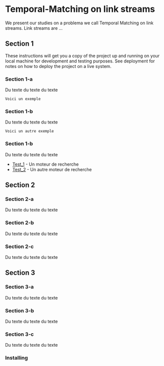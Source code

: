 # Temporal-Matching on link streams

We present our studies on a problema we call Temporal Matching on link streams.
Link streams are ...

## Section 1

These instructions will get you a copy of the project up and running on your local machine for development and testing purposes. See deployment for notes on how to deploy the project on a live system.

### Section 1-a

Du texte du texte du texte

```
Voici un exemple
```

### Section 1-b

Du texte du texte du texte

```
Voici un autre exemple
```

### Section 1-b

Du texte du texte du texte

* [Test_1](http://google.com) - Un moteur de recherche
* [Test_2](https://maven.apache.org/) - Un autre moteur de recherche

## Section 2

### Section 2-a

Du texte du texte du texte

### Section 2-b

Du texte du texte du texte

### Section 2-c

Du texte du texte du texte

## Section 3

### Section 3-a

Du texte du texte du texte

### Section 3-b

Du texte du texte du texte

### Section 3-c

Du texte du texte du texte

### Installing

